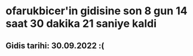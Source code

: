 # ofarukbicer'in gidisine son 8 gun 14 saat 30 dakika 21 saniye kaldi

## Gidis tarihi: 30.09.2022 :(